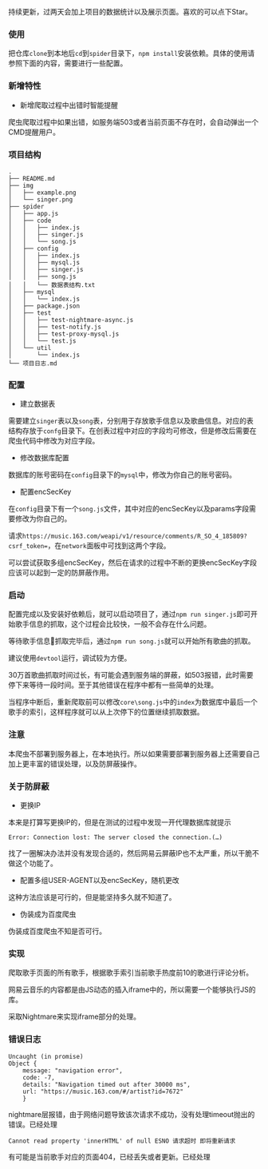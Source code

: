 持续更新，过两天会加上项目的数据统计以及展示页面。喜欢的可以点下Star。

### 使用

把仓库`clone`到本地后`cd`到`spider`目录下，`npm install`安装依赖。具体的使用请参照下面的内容，需要进行一些配置。

### 新增特性

- 新增爬取过程中出错时智能提醒

爬虫爬取过程中如果出错，如服务端503或者当前页面不存在时，会自动弹出一个CMD提醒用户。

### 项目结构

```
.
├── README.md
├── img
│   ├── example.png
│   └── singer.png
├── spider
│   ├── app.js
│   ├── code
│   │   ├── index.js
│   │   ├── singer.js
│   │   └── song.js
│   ├── config
│   │   ├── index.js
│   │   ├── mysql.js
│   │   ├── singer.js
│   │   ├── song.js
│   │   └── 数据表结构.txt
│   ├── mysql
│   │   └── index.js
│   ├── package.json
│   ├── test
│   │   ├── test-nightmare-async.js
│   │   ├── test-notify.js
│   │   ├── test-proxy-mysql.js
│   │   └── test.js
│   └── util
│       └── index.js
└── 项目日志.md
```

### 配置

- 建立数据表

需要建立`singer`表以及`song`表，分别用于存放歌手信息以及歌曲信息。对应的表结构存放于`confg`目录下。在创表过程中对应的字段均可修改，但是修改后需要在爬虫代码中修改为对应字段。

- 修改数据库配置

数据库的账号密码在`config`目录下的`mysql`中，修改为你自己的账号密码。

- 配置encSecKey

在`config`目录下有一个`song.js`文件，其中对应的encSecKey以及params字段需要修改为你自己的。

请求`https://music.163.com/weapi/v1/resource/comments/R_SO_4_185809?csrf_token=`，在`network`面板中可找到这两个字段。

可以尝试获取多组encSecKey，然后在请求的过程中不断的更换encSecKey字段应该可以起到一定的防屏蔽作用。

### 启动

配置完成以及安装好依赖后，就可以启动项目了，通过`npm run singer.js`即可开始歌手信息的抓取，这个过程会比较快，一般不会存在什么问题。

等待歌手信息抓取完毕后，通过`npm run song.js`就可以开始所有歌曲的抓取。

建议使用`devtool`运行，调试较为方便。

30万首歌曲抓取时间过长，有可能会遇到服务端的屏蔽，如503报错，此时需要停下来等待一段时间。至于其他错误在程序中都有一些简单的处理。

当程序中断后，重新爬取前可以修改`core\song.js`中的`index`为数据库中最后一个歌手的索引，这样程序就可以从上次停下的位置继续抓取数据。

### 注意

本爬虫不部署到服务器上，在本地执行。所以如果需要部署到服务器上还需要自己加上更丰富的错误处理，以及防屏蔽操作。

### 关于防屏蔽

- 更换IP

本来是打算写更换IP的，但是在测试的过程中发现一开代理数据库就提示

`Error: Connection lost: The server closed the connection.(…)`

找了一圈解决办法并没有发现合适的，然后网易云屏蔽IP也不太严重，所以干脆不做这个功能了。

- 配置多组USER-AGENT以及encSecKey，随机更改

这种方法应该是可行的，但是能坚持多久就不知道了。

- 伪装成为百度爬虫

伪装成百度爬虫不知是否可行。

### 实现

爬取歌手页面的所有歌手，根据歌手索引当前歌手热度前10的歌进行评论分析。

网易云音乐的内容都是由JS动态的插入iframe中的，所以需要一个能够执行JS的库。

采取Nightmare来实现iframe部分的处理。

### 错误日志

```
Uncaught (in promise) 
Object {
    message: "navigation error", 
    code: -7, 
    details: "Navigation timed out after 30000 ms", 
    url: "https://music.163.com/#/artist?id=7672"
    }
```
nightmare层报错，由于网络问题导致该次请求不成功，没有处理timeout抛出的错误。已经处理

```
Cannot read property 'innerHTML' of null ESNO 请求超时 即将重新请求
```
有可能是当前歌手对应的页面404，已经丢失或者更新。已经处理

